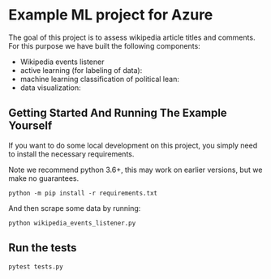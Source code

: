 # Example ML project for Azure

The goal of this project is to assess wikipedia article titles and comments.  For this purpose we have built the following components:

* Wikipedia events listener
* active learning (for labeling of data):
* machine learning classification of political lean: 
* data visualization:

## Getting Started And Running The Example Yourself

If you want to do some local development on this project, you simply need to install the necessary requirements.

Note we recommend python 3.6+, this may work on earlier versions, but we make no guarantees.

`python -m pip install -r requirements.txt`

And then scrape some data by running:

`python wikipedia_events_listener.py`

## Run the tests

`pytest tests.py`

